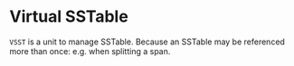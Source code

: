 # Virtual SSTable

`VSST` is a unit to manage SSTable.
Because an SSTable may be referenced more than once:
e.g. when splitting a span.


